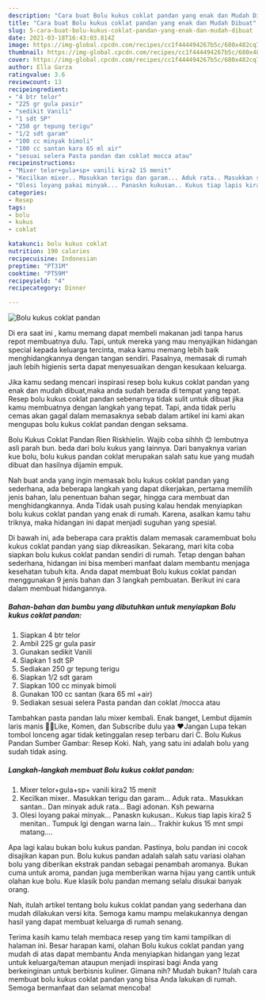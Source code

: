 ```yaml
---
description: "Cara buat Bolu kukus coklat pandan yang enak dan Mudah Dibuat"
title: "Cara buat Bolu kukus coklat pandan yang enak dan Mudah Dibuat"
slug: 5-cara-buat-bolu-kukus-coklat-pandan-yang-enak-dan-mudah-dibuat
date: 2021-03-18T16:43:03.814Z
image: https://img-global.cpcdn.com/recipes/cc1f444494267b5c/680x482cq70/bolu-kukus-coklat-pandan-foto-resep-utama.jpg
thumbnail: https://img-global.cpcdn.com/recipes/cc1f444494267b5c/680x482cq70/bolu-kukus-coklat-pandan-foto-resep-utama.jpg
cover: https://img-global.cpcdn.com/recipes/cc1f444494267b5c/680x482cq70/bolu-kukus-coklat-pandan-foto-resep-utama.jpg
author: Ella Garza
ratingvalue: 3.6
reviewcount: 13
recipeingredient:
- "4 btr telor"
- "225 gr gula pasir"
- "sedikit Vanili"
- "1 sdt SP"
- "250 gr tepung terigu"
- "1/2 sdt garam"
- "100 cc minyak bimoli"
- "100 cc santan kara 65 ml air"
- "sesuai selera Pasta pandan dan coklat mocca atau"
recipeinstructions:
- "Mixer telor+gula+sp+ vanili kira2 15 menit"
- "Kecilkan mixer.. Masukkan terigu dan garam... Aduk rata.. Masukkan santan.. Dan minyak aduk rata... Bagi adonan. Ksh pewarna"
- "Olesi loyang pakai minyak... Panaskn kukusan.. Kukus tiap lapis kira2 5 menitan.. Tumpuk lgi dengan warna lain... Trakhir kukus 15 mnt smpi matang...."
categories:
- Resep
tags:
- bolu
- kukus
- coklat

katakunci: bolu kukus coklat 
nutrition: 190 calories
recipecuisine: Indonesian
preptime: "PT31M"
cooktime: "PT59M"
recipeyield: "4"
recipecategory: Dinner

---
```



![Bolu kukus coklat pandan](https://img-global.cpcdn.com/recipes/cc1f444494267b5c/680x482cq70/bolu-kukus-coklat-pandan-foto-resep-utama.jpg)

Di era  saat ini , kamu memang dapat membeli makanan jadi tanpa harus repot membuatnya dulu. Tapi, untuk mereka yang mau menyajikan hidangan special kepada keluarga tercinta, maka kamu memang lebih baik menghidangkannya dengan tangan sendiri. Pasalnya, memasak di rumah jauh lebih higienis serta dapat menyesuaikan dengan kesukaan keluarga.

Jika kamu sedang mencari inspirasi resep bolu kukus coklat pandan yang enak dan mudah dibuat,maka anda sudah berada di tempat yang tepat. Resep bolu kukus coklat pandan  sebenarnya tidak sulit untuk dibuat jika kamu membuatnya dengan langkah yang tepat. Tapi, anda tidak perlu cemas akan gagal dalam memasaknya 
sebab dalam artikel ini kami akan mengupas bolu kukus coklat pandan dengan seksama.  

Bolu Kukus Coklat Pandan Rien Riskhielin. Wajib coba sihhh 😊 lembutnya asli parah bun. beda dari bolu kukus yang lainnya. Dari banyaknya varian kue bolu, bolu kukus pandan coklat merupakan salah satu kue yang mudah dibuat dan hasilnya dijamin empuk.

Nah buat anda yang ingin memasak bolu kukus coklat pandan yang sederhana, ada beberapa langkah yang dapat dikerjakan, pertama memilih jenis bahan, lalu penentuan bahan segar, hingga cara membuat dan menghidangkannya. Anda Tidak usah pusing kalau hendak menyiapkan bolu kukus coklat pandan yang enak di rumah. Karena, asalkan kamu  tahu triknya, maka hidangan ini dapat menjadi suguhan yang spesial.

Di bawah ini, ada beberapa cara praktis  dalam memasak caramembuat bolu kukus coklat pandan yang siap dikreasikan. Sekarang, mari kita coba siapkan bolu kukus coklat pandan sendiri di rumah. Tetap dengan bahan sederhana, hidangan ini bisa memberi manfaat dalam membantu menjaga kesehatan tubuh kita. Anda dapat membuat Bolu kukus coklat pandan menggunakan 9 jenis bahan dan 3 langkah pembuatan. Berikut ini cara dalam membuat hidangannya.

<!--inarticleads1-->

##### Bahan-bahan dan bumbu yang dibutuhkan untuk menyiapkan Bolu kukus coklat pandan:

1. Siapkan 4 btr telor
1. Ambil 225 gr gula pasir
1. Gunakan sedikit Vanili
1. Siapkan 1 sdt SP
1. Sediakan 250 gr tepung terigu
1. Siapkan 1/2 sdt garam
1. Siapkan 100 cc minyak bimoli
1. Gunakan 100 cc santan (kara 65 ml +air)
1. Sediakan sesuai selera Pasta pandan dan coklat /mocca atau


Tambahkan pasta pandan lalu mixer kembali. Enak banget, Lembut dijamin laris manis 🤗🤗Like, Komen, dan Subscribe dulu yaa ♥Jangan Lupa tekan tombol lonceng agar tidak ketinggalan resep terbaru dari C. Bolu Kukus Pandan Sumber Gambar: Resep Koki. Nah, yang satu ini adalah bolu yang sudah tidak asing. 

<!--inarticleads2-->

##### Langkah-langkah membuat Bolu kukus coklat pandan:

1. Mixer telor+gula+sp+ vanili kira2 15 menit
1. Kecilkan mixer.. Masukkan terigu dan garam... Aduk rata.. Masukkan santan.. Dan minyak aduk rata... Bagi adonan. Ksh pewarna
1. Olesi loyang pakai minyak... Panaskn kukusan.. Kukus tiap lapis kira2 5 menitan.. Tumpuk lgi dengan warna lain... Trakhir kukus 15 mnt smpi matang....


Apa lagi kalau bukan bolu kukus pandan. Pastinya, bolu pandan ini cocok disajikan kapan pun. Bolu kukus pandan adalah salah satu variasi olahan bolu yang diberikan ekstrak pandan sebagai penambah aromanya. Bukan cuma untuk aroma, pandan juga memberikan warna hijau yang cantik untuk olahan kue bolu. Kue klasik bolu pandan memang selalu disukai banyak orang. 

Nah, itulah artikel tentang  bolu kukus coklat pandan  yang sederhana dan mudah dilakukan versi kita. Semoga kamu mampu melakukannya dengan hasil yang dapat membuat keluarga di rumah senang. 

Terima kasih kamu telah membaca resep yang tim kami tampilkan di halaman ini. Besar harapan kami, olahan  Bolu kukus coklat pandan yang mudah di atas dapat membantu Anda menyiapkan hidangan yang lezat untuk keluarga/teman ataupun menjadi inspirasi bagi Anda yang berkeinginan untuk berbisnis kuliner. Gimana nih? Mudah bukan? Itulah cara membuat bolu kukus coklat pandan yang bisa Anda lakukan di rumah. Semoga bermanfaat dan selamat mencoba!

